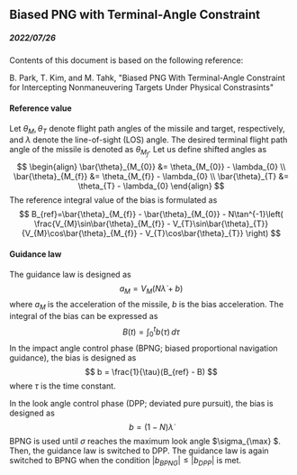 ## Biased PNG with Terminal-Angle Constraint

##### 2022/07/26

Contents of this document is based on the following reference:

B. Park, T. Kim, and M. Tahk, "Biased PNG With Terminal-Angle Constraint for Intercepting Nonmaneuvering Targets Under Physical Constrasints"



#### Reference value

Let $\theta_{M}, \theta_{T}$ denote flight path angles of the missile and target, respectively, and $\lambda$ denote the line-of-sight (LOS) angle. The desired terminal flight path angle of the missile is denoted as $\theta_{M_{f}}$. Let us define shifted angles as
$$
\begin{align}
\bar{\theta}_{M_{0}} &= \theta_{M_{0}} - \lambda_{0} \\
\bar{\theta}_{M_{f}} &= \theta_{M_{f}} - \lambda_{0} \\
\bar{\theta}_{T} &= \theta_{T} - \lambda_{0}
\end{align}
$$
The reference integral value of the bias is formulated as
$$
B_{ref}=\bar{\theta}_{M_{f}} - \bar{\theta}_{M_{0}} - N\tan^{-1}\left( \frac{V_{M}\sin\bar{\theta}_{M_{f}} - V_{T}\sin\bar{\theta}_{T}}{V_{M}\cos\bar{\theta}_{M_{f}} - V_{T}\cos\bar{\theta}_{T}} \right)
$$


#### Guidance law

The guidance law is designed as
$$
a_{M}=V_{M}(N\dot{\lambda} + b)
$$
where $a_{M}$ is the acceleration of the missile, $b$ is the bias acceleration. The integral of the bias can be expressed as
$$
B(t) = \int_{0}^{t}b(\tau)\,d\tau
$$
In the impact angle control phase (BPNG; biased proportional navigation guidance), the bias is designed as
$$
b = \frac{1}{\tau}(B_{ref} - B)
$$
where $\tau$ is the time constant.

In the look angle control phase (DPP; deviated pure pursuit), the bias is designed as
$$
b = (1 - N)\dot{\lambda}
$$
BPNG is used until $\sigma$ reaches the maximum look angle $\sigma_{\max}
$. Then, the guidance law is switched to DPP. The guidance law is again switched to BPNG when the condition $\vert b_{BPNG} \vert \le \vert b_{DPP} \vert$ is met.